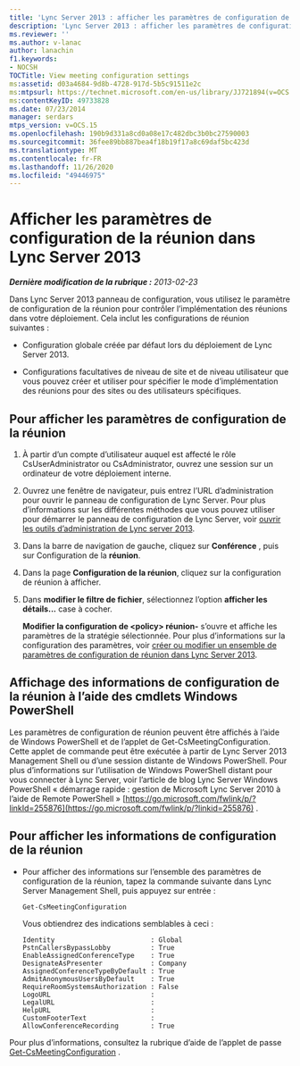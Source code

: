 ```yaml
---
title: 'Lync Server 2013 : afficher les paramètres de configuration de la réunion'
description: 'Lync Server 2013 : afficher les paramètres de configuration de la réunion.'
ms.reviewer: ''
ms.author: v-lanac
author: lanachin
f1.keywords:
- NOCSH
TOCTitle: View meeting configuration settings
ms:assetid: d03a4684-9d8b-4728-917d-5b5c91511e2c
ms:mtpsurl: https://technet.microsoft.com/en-us/library/JJ721894(v=OCS.15)
ms:contentKeyID: 49733828
ms.date: 07/23/2014
manager: serdars
mtps_version: v=OCS.15
ms.openlocfilehash: 190b9d331a8cd0a08e17c482dbc3b0bc27590003
ms.sourcegitcommit: 36fee89bb887bea4f18b19f17a8c69daf5bc423d
ms.translationtype: MT
ms.contentlocale: fr-FR
ms.lasthandoff: 11/26/2020
ms.locfileid: "49446975"
---
```

# <a name="view-meeting-configuration-settings-in-lync-server-2013"></a>Afficher les paramètres de configuration de la réunion dans Lync Server 2013

<div data-xmlns="http://www.w3.org/1999/xhtml">

<div class="topic" data-xmlns="http://www.w3.org/1999/xhtml" data-msxsl="urn:schemas-microsoft-com:xslt" data-cs="https://msdn.microsoft.com/">

<div data-asp="https://msdn2.microsoft.com/asp">



</div>

<div id="mainSection">

<div id="mainBody">

<span> </span>

_**Dernière modification de la rubrique :** 2013-02-23_

Dans Lync Server 2013 panneau de configuration, vous utilisez le paramètre de configuration de la réunion pour contrôler l’implémentation des réunions dans votre déploiement. Cela inclut les configurations de réunion suivantes :

  - Configuration globale créée par défaut lors du déploiement de Lync Server 2013.

  - Configurations facultatives de niveau de site et de niveau utilisateur que vous pouvez créer et utiliser pour spécifier le mode d’implémentation des réunions pour des sites ou des utilisateurs spécifiques.

<div>

## <a name="to-view-meeting-configuration-settings"></a>Pour afficher les paramètres de configuration de la réunion

1.  À partir d’un compte d’utilisateur auquel est affecté le rôle CsUserAdministrator ou CsAdministrator, ouvrez une session sur un ordinateur de votre déploiement interne.

2.  Ouvrez une fenêtre de navigateur, puis entrez l’URL d’administration pour ouvrir le panneau de configuration de Lync Server. Pour plus d’informations sur les différentes méthodes que vous pouvez utiliser pour démarrer le panneau de configuration de Lync Server, voir [ouvrir les outils d’administration de Lync server 2013](lync-server-2013-open-lync-server-administrative-tools.md).

3.  Dans la barre de navigation de gauche, cliquez sur **Conférence** , puis sur Configuration de la **réunion**.

4.  Dans la page **Configuration de la réunion**, cliquez sur la configuration de réunion à afficher.

5.  Dans **modifier le filtre de fichier**, sélectionnez l’option **afficher les détails...** case à cocher.
    
    **Modifier la configuration de \<policy\> réunion-** s’ouvre et affiche les paramètres de la stratégie sélectionnée. Pour plus d’informations sur la configuration des paramètres, voir [créer ou modifier un ensemble de paramètres de configuration de réunion dans Lync Server 2013](lync-server-2013-create-or-modify-a-collection-of-meeting-configuration-settings.md).

</div>

<div>

## <a name="viewing-meeting-configuration-information-by-using-windows-powershell-cmdlets"></a>Affichage des informations de configuration de la réunion à l’aide des cmdlets Windows PowerShell

Les paramètres de configuration de réunion peuvent être affichés à l’aide de Windows PowerShell et de l’applet de Get-CsMeetingConfiguration. Cette applet de commande peut être exécutée à partir de Lync Server 2013 Management Shell ou d’une session distante de Windows PowerShell. Pour plus d’informations sur l’utilisation de Windows PowerShell distant pour vous connecter à Lync Server, voir l’article de blog Lync Server Windows PowerShell « démarrage rapide : gestion de Microsoft Lync Server 2010 à l’aide de Remote PowerShell » [https://go.microsoft.com/fwlink/p/?linkId=255876](https://go.microsoft.com/fwlink/p/?linkid=255876) .

<div>

## <a name="to-view-meeting-configuration-information"></a>Pour afficher les informations de configuration de la réunion

  - Pour afficher des informations sur l’ensemble des paramètres de configuration de la réunion, tapez la commande suivante dans Lync Server Management Shell, puis appuyez sur entrée :
    
        Get-CsMeetingConfiguration
    
    Vous obtiendrez des indications semblables à ceci :
    
        Identity                        : Global
        PstnCallersBypassLobby          : True
        EnableAssignedConferenceType    : True
        DesignateAsPresenter            : Company
        AssignedConferenceTypeByDefault : True
        AdmitAnonymousUsersByDefault    : True
        RequireRoomSystemsAuthorization : False
        LogoURL                         :
        LegalURL                        :
        HelpURL                         :
        CustomFooterText                :
        AllowConferenceRecording        : True

</div>

Pour plus d’informations, consultez la rubrique d’aide de l’applet de passe [Get-CsMeetingConfiguration](https://docs.microsoft.com/powershell/module/skype/Get-CsMeetingConfiguration) .

</div>

</div>

<span> </span>

</div>

</div>

</div>

